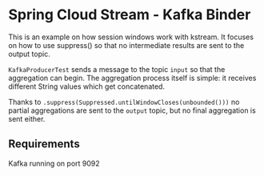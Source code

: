 # Spring Cloud Stream - Kafka Binder
This is an example on how session windows work with kstream. It focuses on how to use suppress() so that no intermediate results are sent to the output topic.

`KafkaProducerTest` sends a message to the topic `input` so that the aggregation can begin. The aggregation process itself is simple: it receives different String values which get concatenated. 

Thanks to `.suppress(Suppressed.untilWindowCloses(unbounded()))` no partial aggregations are sent to the `output` topic, but no final aggregation is sent either.


## Requirements
Kafka running on port 9092
